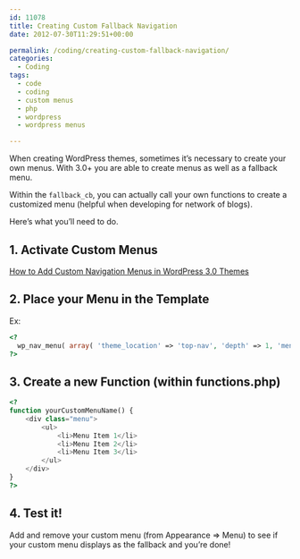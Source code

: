 ```yaml
---
id: 11078
title: Creating Custom Fallback Navigation
date: 2012-07-30T11:29:51+00:00

permalink: /coding/creating-custom-fallback-navigation/
categories:
  - Coding
tags:
  - code
  - coding
  - custom menus
  - php
  - wordpress
  - wordpress menus

---
```

When creating WordPress themes, sometimes it&#8217;s necessary to create your own menus. With 3.0+ you are able to create menus as well as a fallback menu.

Within the `fallback_cb`, you can actually call your own functions to create a customized menu (helpful when developing for network of blogs).

Here&#8217;s what you&#8217;ll need to do.

## 1. Activate Custom Menus

[How to Add Custom Navigation Menus in WordPress 3.0 Themes](http://www.wpbeginner.com/wp-themes/how-to-add-custom-navigation-menus-in-wordpress-3-0-themes/)

## 2. Place your Menu in the Template

Ex:

```php
<?
  wp_nav_menu( array( 'theme_location' => 'top-nav', 'depth' => 1, 'menu_name', 'Top Nav', 'menu_class' => 'menu', 'fallback_cb' => 'yourCustomMenuName') );
?>
```

## 3. Create a new Function (within functions.php)

```php
<?
function yourCustomMenuName() {
    <div class="menu">
        <ul>
            <li>Menu Item 1</li>
            <li>Menu Item 2</li>
            <li>Menu Item 3</li>
        </ul>
    </div>
}
?>
```

## 4. Test it!

Add and remove your custom menu (from Appearance => Menu) to see if your custom menu displays as the fallback and you&#8217;re done!
